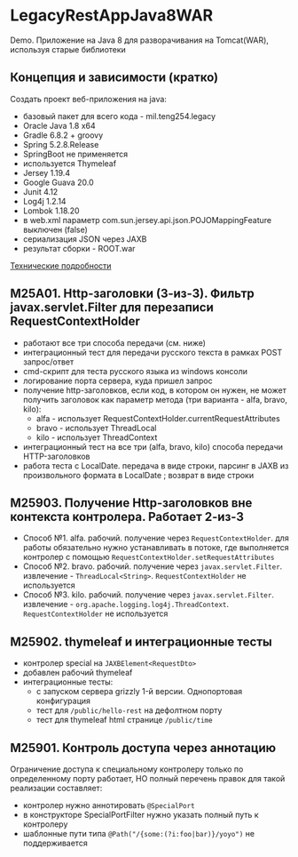 # LegacyRestAppJava8WAR

Demo. Приложение на Java 8 для разворачивания на Tomcat(WAR), используя старые библиотеки

## Концепция и зависимости (кратко)

Создать проект веб-приложения на java:

- базовый пакет для всего кода - mil.teng254.legacy
- Oracle Java 1.8 x64
- Gradle 6.8.2 + groovy
- Spring 5.2.8.Release
- SpringBoot не применяется
- используется Thymeleaf
- Jersey 1.19.4
- Google Guava 20.0
- Junit 4.12
- Log4j 1.2.14
- Lombok 1.18.20
- в web.xml параметр com.sun.jersey.api.json.POJOMappingFeature выключен (false)
- сериализация JSON через JAXB
- результат сборки - ROOT.war

[Технические подробности](docs-dev/tech-notes.md)

## M25A01. Http-заголовки (3-из-3). Фильтр javax.servlet.Filter для перезаписи RequestContextHolder

- работают все три способа передачи (см. ниже)
- интеграционный тест для передачи русского текста в рамках POST запрос/ответ
- cmd-скрипт для теста русского языка из windows консоли
- логирование порта сервера, куда пришел запрос
- получение http-заголовков, если код, в котором он нужен,
  не может получить заголовок как параметр метода (три варианта - alfa, bravo, kilo):
  - alfa - использует RequestContextHolder.currentRequestAttributes
  - bravo - использует ThreadLocal
  - kilo - использует ThreadContext
- интеграционный тест на все три (alfa, bravo, kilo) способа передачи HTTP-заголовков
- работа теста с LocalDate. передача в виде строки, парсинг в JAXB из произвольного
 формата в LocalDate ; возврат в виде строки

## M25903. Получение Http-заголовков вне контекста контролера. Работает 2-из-3

- Способ №1. alfa. рабочий. получение через ```RequestContextHolder```. для работы
 обязательно нужно устанавливать в потоке, где выполняется контролер с помощью
 ```RequestContextHolder.setRequestAttributes```
- Способ №2. bravo. рабочий. получение через ```javax.servlet.Filter```.
 извлечение - ```ThreadLocal<String>```.
 ```RequestContextHolder``` не используется
- Способ №3. kilo. рабочий. получение через ```javax.servlet.Filter```.
 извлечение - ```org.apache.logging.log4j.ThreadContext```.
```RequestContextHolder``` не используется

## M25902. thymeleaf и интеграционные тесты

- контролер special на ```JAXBElement<RequestDto>```
- добавлен рабочий thymeleaf
- интеграционные тесты:
  - с запуском сервера grizzly 1-й версии. Однопортовая конфигурация
  - тест для ```/public/hello-rest``` на дефолтном порту
  - тест для thymeleaf html странице ```/public/time```

## M25901. Контроль доступа через аннотацию

Ограничение доступа к специальному контролеру только
по определенному порту работает, НО полный перечень правок для
такой реализации составляет:

- контролер нужно аннотировать ```@SpecialPort```
- в конструкторе SpecialPortFilter нужно указать полный путь к контролеру
- шаблонные пути типа ```@Path("/{some:(?i:foo|bar)}/yoyo")``` не поддерживается
